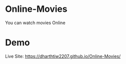 # Online-Movies
You can watch movies Online

# Demo
Live Site:  https://dharthtiw2207.github.io/Online-Movies/
